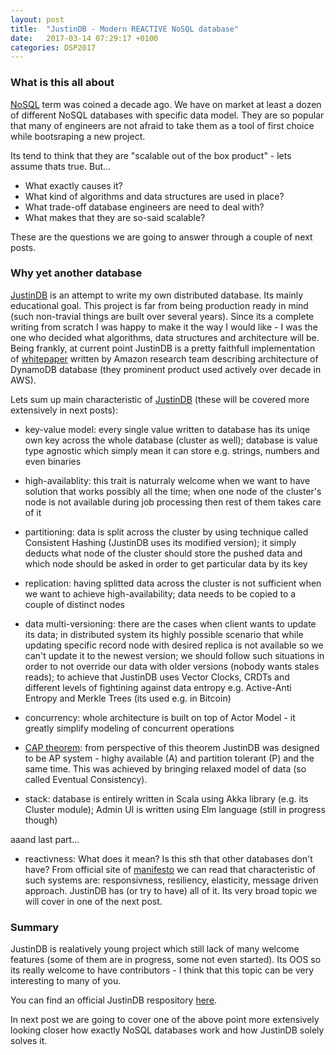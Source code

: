 ```yaml
---
layout: post
title:  "JustinDB - Modern REACTIVE NoSQL database"
date:   2017-03-14 07:29:17 +0100
categories: DSP2017
---
```


### What is this all about
[NoSQL][no-sql] term was coined a decade ago. We have on market at least a dozen of different NoSQL databases with specific data model. They are so popular that many of engineers are not afraid to take them as a tool of first choice while bootsraping a new project.

Its tend to think that they are "scalable out of the box product" - lets assume thats true. But...

* What exactly causes it?
* What kind of algorithms and data structures are used in place?
* What trade-off database engineers are need to deal with?
* What makes that they are so-said scalable?

These are the questions we are going to answer through a couple of next posts.

### Why yet another database
[JustinDB][justindb] is an attempt to write my own distributed database. Its mainly educational goal. This project is far from being production ready in mind (such non-travial things are built over several years). Since its a complete writing from scratch I was happy to make it the way I would like - I was the one who decided what  algorithms, data structures and architecture will be. Being frankly, at current point JustinDB is a pretty faithfull implementation of [whitepaper][dynamodb-whitepaper] written by Amazon research team describing architecture of DynamoDB database (they prominent product used actively over decade in AWS).

Lets sum up main characteristic of [JustinDB][justindb] (these will be covered more extensively in next posts):
* key-value model:
every single value written to database has its uniqe own key across the whole database (cluster as well); database is value type agnostic which simply mean it can store e.g. strings, numbers and even binaries

* high-availablity:
this trait is naturraly welcome when we want to have solution that works possibly all the time; when one node of the cluster's node is not available during job processing then rest of them takes care of it

* partitioning:
data is split across the cluster by using technique called Consistent Hashing (JustinDB uses its modified version); it simply deducts what node of the cluster should store the pushed data and which node should be asked in order to get particular data by its key

* replication:
having splitted data across the cluster is not sufficient when we want to achieve high-availability; data needs to be copied to a couple of distinct nodes

* data multi-versioning:
there are the cases when client wants to update its data; in distributed system its highly possible scenario that while updating specific record node with desired replica is not available so we can't update it to the newest version; we should follow such situations in order to not override our data with older versions (nobody wants stales reads); to achieve that JustinDB uses Vector Clocks, CRDTs and different levels of fightining against data entropy e.g. Active-Anti Entropy and Merkle Trees (its used e.g. in Bitcoin)

* concurrency:
whole architecture is built on top of Actor Model - it greatly simplify modeling of concurrent operations

* [CAP theorem][cap-theorem]:
from perspective of this theorem JustinDB was designed to be AP system - highy available (A) and partition tolerant (P) and the same time. This was achieved by bringing relaxed model of data (so called Eventual Consistency).

* stack:
database is entirely written in Scala using Akka library (e.g. its Cluster module); Admin UI is written using Elm language (still in progress though)

aaand last part...

* reactivness:
What does it mean? Is this sth that other databases don't have? From official site of [manifesto][reactive-manifesto] we can read that characteristic of such systems are: responsivness, resiliency, elasticity, message driven approach. JustinDB has (or try to have) all of it. Its very broad topic we will cover in one of the next post.

### Summary
JustinDB is realatively young project which still lack of many welcome features (some of them are in progress, some not even started). Its OOS so its really welcome to have contributors - I think that this topic can be very interesting to many of you.

You can find an official JustinDB respository [here][justindb].

In next post we are going to cover one of the above point more extensively looking closer how exactly NoSQL databases work and how JustinDB solely solves it.

[no-sql]: https://www.wikiwand.com/en/NoSQL
[justindb]: https://github.com/speedcom/JustinDB
[dynamodb-whitepaper]: http://www.allthingsdistributed.com/files/amazon-dynamo-sosp2007.pdf
[reactive-manifesto]: http://www.reactivemanifesto.org
[cap-theorem]: https://www.wikiwand.com/en/CAP_theorem
